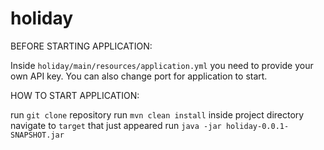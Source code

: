 # holiday

BEFORE STARTING APPLICATION:

Inside `holiday/main/resources/application.yml` you need to provide your own API key. You can also change port for application to start.

HOW TO START APPLICATION:

run `git clone` repository
run `mvn clean install` inside project directory
navigate to `target` that just appeared
run `java -jar holiday-0.0.1-SNAPSHOT.jar`
